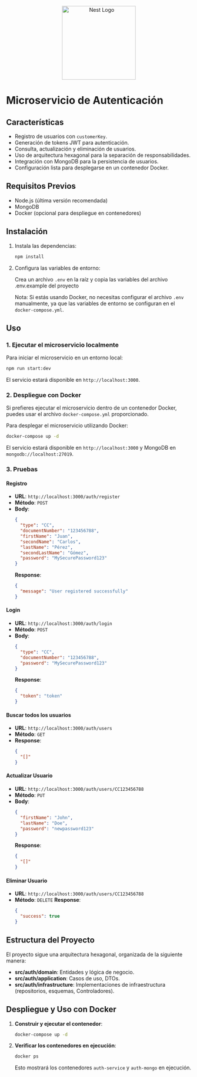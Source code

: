 <p align="center">
  <a href="http://nestjs.com/" target="blank"><img src="https://nestjs.com/img/logo-small.svg" width="200" alt="Nest Logo" /></a>
</p>

[circleci-image]: https://img.shields.io/circleci/build/github/nestjs/nest/master?token=abc123def456
[circleci-url]: https://circleci.com/gh/nestjs/nest

# Microservicio de Autenticación

## Características

- Registro de usuarios con `customerKey`.
- Generación de tokens JWT para autenticación.
- Consulta, actualización y eliminación de usuarios.
- Uso de arquitectura hexagonal para la separación de responsabilidades.
- Integración con MongoDB para la persistencia de usuarios.
- Configuración lista para desplegarse en un contenedor Docker.

## Requisitos Previos

- Node.js (última versión recomendada)
- MongoDB
- Docker (opcional para despliegue en contenedores)

## Instalación

1. Instala las dependencias:

   ```bash
   npm install
   ```

2. Configura las variables de entorno:

   Crea un archivo `.env` en la raíz y copia las variables del archivo .env.example del proyecto

   Nota: Si estás usando Docker, no necesitas configurar el archivo `.env` manualmente, ya que las variables de entorno se configuran en el `docker-compose.yml`.

## Uso

### 1. Ejecutar el microservicio localmente

Para iniciar el microservicio en un entorno local:

```bash
npm run start:dev
```

El servicio estará disponible en `http://localhost:3000`.

### 2. Despliegue con Docker

Si prefieres ejecutar el microservicio dentro de un contenedor Docker, puedes usar el archivo `docker-compose.yml` proporcionado.

Para desplegar el microservicio utilizando Docker:

```bash
docker-compose up -d
```

El servicio estará disponible en `http://localhost:3000` y MongoDB en `mongodb://localhost:27019`.

### 3. Pruebas

#### Registro

- **URL**: `http://localhost:3000/auth/register`
- **Método**: `POST`
- **Body**:
  ```json
  {
    "type": "CC",
    "documentNumber": "123456788",
    "firstName": "Juan",
    "secondName": "Carlos",
    "lastName": "Pérez",
    "secondLastName": "Gómez",
    "password": "MySecurePassword123"
  }
  ```
  **Response**:
  ```json
  {
    "message": "User registered successfully"
  }
  ```

#### Login

- **URL**: `http://localhost:3000/auth/login`
- **Método**: `POST`
- **Body**:
  ```json
  {
    "type": "CC",
    "documentNumber": "123456788",
    "password": "MySecurePassword123"
  }
  ```
  **Response**:
  ```json
  {
    "token": "token"
  }
  ```

#### Buscar todos los usuarios

- **URL**: `http://localhost:3000/auth/users`
- **Método**: `GET`
- **Response**:
  ```json
  {
    "[]"
  }
  ```

#### Actualizar Usuario

- **URL**: `http://localhost:3000/auth/users/CC123456788`
- **Método**: `PUT`
- **Body**:
  ```json
  {
    "firstName": "John",
    "lastName": "Doe",
    "password": "newpassword123"
  }
  ```
  **Response**:
  ```json
  {
    "[]"
  }
  ```

#### Eliminar Usuario

- **URL**: `http://localhost:3000/auth/users/CC123456788`
- **Método**: `DELETE`
  **Response**:
  ```json
  {
    "success": true
  }
  ```

## Estructura del Proyecto

El proyecto sigue una arquitectura hexagonal, organizada de la siguiente manera:

- **src/auth/domain**: Entidades y lógica de negocio.
- **src/auth/application**: Casos de uso, DTOs.
- **src/auth/infrastructure**: Implementaciones de infraestructura (repositorios, esquemas, Controladores).

## Despliegue y Uso con Docker

1. **Construir y ejecutar el contenedor**:

   ```bash
   docker-compose up -d
   ```

2. **Verificar los contenedores en ejecución**:

   ```bash
   docker ps
   ```

   Esto mostrará los contenedores `auth-service` y `auth-mongo` en ejecución.
